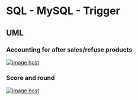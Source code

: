# SQL - MySQL - Trigger

## UML 

### Accounting for after sales/refuse products 
<a href="https://imgbox.com/BoZLOB1K" target="_blank"><img src="https://images2.imgbox.com/61/a5/BoZLOB1K_o.png" alt="image host"/></a>



### Score and round
<a href="https://imgbox.com/Z5YenuAG" target="_blank"><img src="https://images2.imgbox.com/5a/fe/Z5YenuAG_o.png" alt="image host"/></a>


